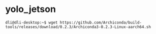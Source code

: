 # yolo_jetson

```
dli@dli-desktop:~$ wget https://github.com/Archiconda/build-tools/releases/download/0.2.3/Archiconda3-0.2.3-Linux-aarch64.sh
```
